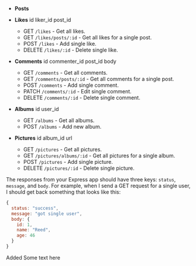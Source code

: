 <!-- # Practice Exam - Full RESTful API

Create a full RESTful API using the Facebook database structure you created in the previous assignment, including an Express app and a Postgres database. This app should have the following routes, with corresponding SQL statements: -->

<!-- - **Users**
id
name
age -->
  <!-- - GET `/users` - Get all users. -->
  <!-- - GET `/users/:id` - Get single user. -->
  <!-- - POST `/users` - Add single user. -->
  <!-- - DELETE `/users/:id` - Delete user with the corresponding `id`. -->
- **Posts**
<!-- id
poster_id
body -->

  <!-- - GET `/posts` - Get all posts. -->
  <!-- - GET `/posts/:id` - Get single post. -->
  <!-- - POST `/posts` - Add single post. -->
  <!-- - PATCH `/posts/:id` - Edit single post. -->
  <!-- - DELETE `/posts/:id` - Delete single post. -->
- **Likes**
id
liker_id
post_id

  - GET `/likes` - Get all likes.
  - GET `/likes/posts/:id` - Get all likes for a single post.
  - POST `/likes` - Add single like.
  - DELETE `/likes/:id` - Delete single like.
- **Comments**
id
commenter_id
post_id
body

  - GET `/comments` - Get all comments.
  - GET `/comments/posts/:id` - Get all comments for a single post.
  - POST `/comments` - Add single comment.
  - PATCH `/comments/:id` - Edit single comment.
  - DELETE `/comments/:id` - Delete single comment.
- **Albums**
id
user_id

  - GET `/albums` - Get all albums.
  - POST `/albums` - Add new album.
- **Pictures**
id
album_id
url

  - GET `/pictures` - Get all pictures.
  - GET `/pictures/albums/:id` - Get all pictures for a single album.
  - POST `/pictures` - Add single picture.
  - DELETE `/pictures/:id` - Delete single picture.

The responses from your Express app should have three keys: `status`, `message`, and `body`. For example, when I send a GET request for a single user, I should get back something that looks like this:

```js
{
  status: "success",
  message: "got single user",
  body: {
    id: 1,
    name: "Reed",
    age: 46
  }
}
```
Added Some text here
